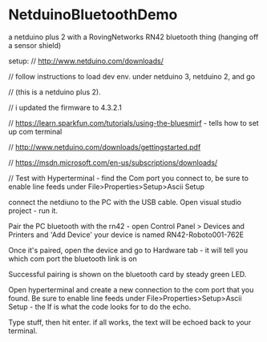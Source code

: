 # NetduinoBluetoothDemo
a netduino plus 2 with a RovingNetworks RN42 bluetooth thing (hanging off a sensor shield)

setup:
// http://www.netduino.com/downloads/

// follow instructions to load dev env. under netduino 3, netduino 2, and go

// (this is a netduino plus 2).

// i updated the firmware to 4.3.2.1

// https://learn.sparkfun.com/tutorials/using-the-bluesmirf - tells how to set up com terminal

// http://www.netduino.com/downloads/gettingstarted.pdf

// https://msdn.microsoft.com/en-us/subscriptions/downloads/

// Test with Hyperterminal - find the Com port you connect to, be sure to enable line feeds under File>Properties>Setup>Ascii Setup

connect the netdiuno to the PC with the USB cable.
Open visual studio project - run it.

Pair the PC bluetooth with the rn42 - open Control Panel > Devices and Printers and 'Add Device'  your device is named RN42-Roboto001-762E

Once it's paired, open the device and go to Hardware tab - it will tell you which com port the bluetooth link is on

Successful pairing is shown on the bluetooth card by steady green LED.

Open hyperterminal and create a new connection to the com port that you found. Be sure to enable line feeds under File>Properties>Setup>Ascii Setup - the lf is what the code looks for to do the echo.  

Type stuff, then hit enter.  if all works, the text will be echoed back to your terminal.
